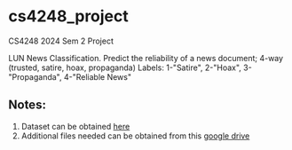 # cs4248_project
CS4248 2024 Sem 2 Project


LUN News Classification.
Predict the reliability of a news document;
4-way (trusted, satire, hoax, propaganda) 
Labels: 1-"Satire", 2-"Hoax", 3-"Propaganda", 4-"Reliable News"


## Notes:
1. Dataset can be obtained [here](https://github.com/BUPT-GAMMA/CompareNet_FakeNewsDetection/releases/tag/dataset)
2. Additional files needed can be obtained from this [google drive](https://drive.google.com/drive/folders/1THNgTSNR8fQE15dweoU8s--yo00PvO_1)